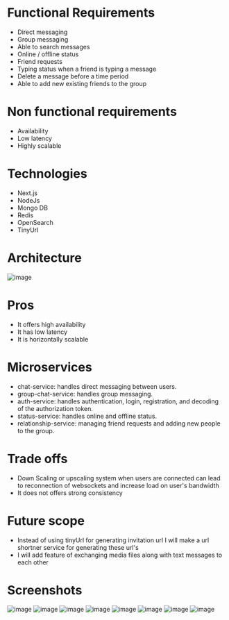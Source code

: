 # Functional Requirements
- Direct messaging
- Group messaging
- Able to search messages
- Online / offline status
- Friend requests
- Typing status when a friend is typing a message
- Delete a message before a time period
- Able to add new existing friends to the group

# Non functional requirements
- Availability
- Low latency
- Highly scalable

# Technologies
- Next.js
- NodeJs
- Mongo DB
- Redis
- OpenSearch
- TinyUrl

# Architecture
![image](https://raw.githubusercontent.com/harshit973/chat-app/master/Chat%20app%20architecture.png)

# Pros

- It offers high availability 
- It has low latency
- It is horizontally scalable
  
# Microservices
- chat-service: handles direct messaging between users.
- group-chat-service: handles group messaging.
- auth-service: handles authentication, login, registration, and decoding of the authorization token.
- status-service: handles online and offline status.
- relationship-service: managing friend requests and adding new people to the group.

# Trade offs
- Down Scaling or upscaling system when users are connected can lead to reconnection of websockets and increase load on user's bandwidth
- It does not offers strong consistency

# Future scope
- Instead of using tinyUrl for generating invitation url I will make a url shortner service for generating these url's
- I will add feature of exchanging media files along with text messages to each other 

# Screenshots
![image](https://raw.githubusercontent.com/harshit973/chat-app/master/add_friend.png)
![image](https://raw.githubusercontent.com/harshit973/chat-app/master/add_group.png)
![image](https://raw.githubusercontent.com/harshit973/chat-app/master/chat_screen.png)
![image](https://raw.githubusercontent.com/harshit973/chat-app/master/chat_screen_group.png)
![image](https://raw.githubusercontent.com/harshit973/chat-app/master/Login_screen.png)
![image](https://raw.githubusercontent.com/harshit973/chat-app/master/Register_screen.png)
![image](https://raw.githubusercontent.com/harshit973/chat-app/master/Invitation_create_popup.png)
![image](https://raw.githubusercontent.com/harshit973/chat-app/master/Invitation_url_generate.png)
